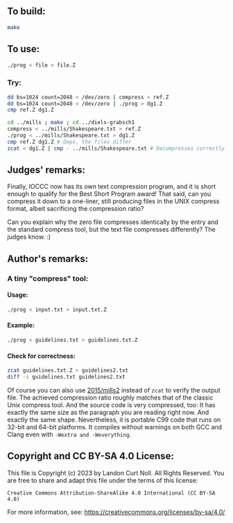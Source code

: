 ## To build:

```sh
make
```


## To use:

```sh
./prog < file > file.Z
```


### Try:

```sh
dd bs=1024 count=2048 < /dev/zero | compress > ref.Z
dd bs=1024 count=2048 < /dev/zero | ./prog > dg1.Z
cmp ref.Z dg1.Z

cd ../mills ; make ; cd ../diels-grabsch1
compress < ../mills/Shakespeare.txt > ref.Z
./prog < ../mills/Shakespeare.txt > dg1.Z
cmp ref.Z dg1.Z # Oops, the files differ
zcat < dg1.Z | cmp - ../mills/Shakespeare.txt # Decompresses correctly. What is going on?
```


## Judges' remarks:

Finally, IOCCC now has its own text compression program, and it is short enough
to qualify for the Best Short Program award! That said, can you compress it down
to a one-liner, still producing files in the UNIX compress format, albeit
sacrificing the compression ratio?

Can you explain why the zero file compresses identically by the entry and the
standard compress tool, but the text file compresses differently? The judges
know. :)


## Author's remarks:

### A tiny "compress" tool:

#### Usage:

```sh
./prog < input.txt > input.txt.Z
```

#### Example:

```sh
./prog < guidelines.txt > guidelines.txt.Z
```

#### Check for correctness:

```sh
zcat guidelines.txt.Z > guidelines2.txt
diff -s guidelines.txt guidelines2.txt
```

Of course you can  also use [2015/mills2](/2015/mills2/mills2.c) instead of
`zcat` to verify the output file. The achieved compression ratio roughly matches
that  of the classic Unix compress tool. And the source code is  very
compressed, too: It has exactly the same size as the  paragraph you are reading
right now. And exactly the same shape. Nevertheless, it is portable C99 code
that runs on 32-bit and 64-bit platforms. It compiles without warnings on both
GCC and Clang even with `-Wextra and -Weverything`.


## Copyright and CC BY-SA 4.0 License:

This file is Copyright (c) 2023 by Landon Curt Noll.  All Rights Reserved.
You are free to share and adapt this file under the terms of this license:

    Creative Commons Attribution-ShareAlike 4.0 International (CC BY-SA 4.0)

For more information, see: https://creativecommons.org/licenses/by-sa/4.0/
